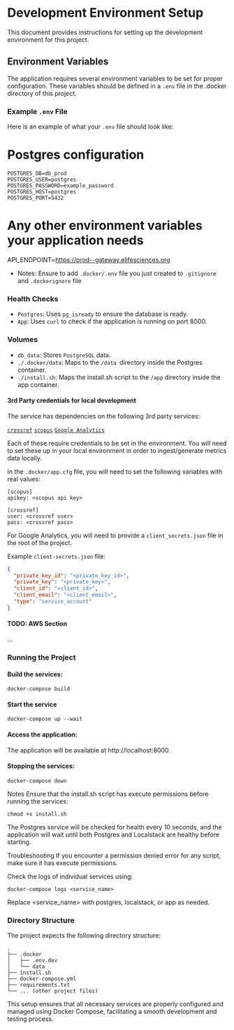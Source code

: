 # Development Environment Setup

This document provides instructions for setting up the development environment for this project.

## Environment Variables

The application requires several environment variables to be set for proper configuration. These variables should be defined in a `.env` file in the .docker directory of this project.

### Example `.env` File

Here is an example of what your `.env` file should look like:

# Postgres configuration 
```
POSTGRES_DB=db_prod
POSTGRES_USER=postgres
POSTGRES_PASSWORD=example_password
POSTGRES_HOST=postgres
POSTGRES_PORT=5432
```

# Any other environment variables your application needs
API_ENDPOINT=https://prod--gateway.elifesciences.org

- Notes: Ensure to add `.docker/.env` file you just created to `.gitignore` and `.dockerignore` file

### Health Checks

- `Postgres`: Uses `pg_isready` to ensure the database is ready.
- `App`: Uses `curl` to check if the application is running on port 8000.

### Volumes

- `db_data`: Stores `PostgreSQL` data.
- `./.docker/data`: Maps to the `/data `directory inside the Postgres container.
- `./install.sh`: Maps the install.sh script to the `/app` directory inside the app container.

#### 3rd Party credentials for local development

The service has dependencies on the following 3rd party services:  

[`crossref`](https://www.crossref.org)
[`scopus`](https://www.scopus.com/home.uri)
[`Google Analytics`](https://developers.google.com/analytics/devguides/collection/ga4)

Each of these require credentials to be set in the environment. You will need to set these up in your local environment 
in order to ingest/generate metrics data locally.

In the `.docker/app.cfg` file, you will need to set the following variables with real values:

```
[scopus]
apikey: <scopus api key>

[crossref]
user: <crossref user>
pass: <crossref pass>
```
For Google Analytics, you will need to provide a `client_secrets.json` file in the root of the project.

Example `client-secrets.json` file:
```json
{
  "private_key_id": "<private_key_id>",
  "private_key": "<private_key>",
  "client_id": "<client_id>",
  "client_email": "<client_email>",
  "type": "service_account"
}
```

#### TODO: AWS Section
...
### Running the Project

#### Build the services:
```
docker-compose build
```
#### Start the service
```
docker-compose up --wait
```
#### Access the application:

The application will be available at http://localhost:8000.

#### Stopping the services:
```
docker-compose down
```
Notes
Ensure that the install.sh script has execute permissions before running the services:


```
chmod +x install.sh
```

The Postgres service will be checked for health every 10 seconds, and the application will wait until both Postgres and Localstack are healthy before starting.

Troubleshooting
If you encounter a permission denied error for any script, make sure it has execute permissions.

Check the logs of individual services using:

```
docker-compose logs <service_name>
```
Replace <service_name> with postgres, localstack, or app as needed.

### Directory Structure
The project expects the following directory structure:
```
.
├── .docker
│   ├── .env.dev
│   └── data
├── install.sh
├── docker-compose.yml
├── requirements.txt
└── ... (other project files)
```
This setup ensures that all necessary services are properly configured and managed using Docker Compose, facilitating a smooth development and testing process.
